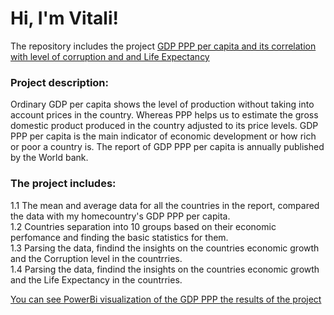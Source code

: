 <H1>Hi, I'm Vitali!</H1>

The repository includes the project <a href = 'https://github.com/VitKuzm/Data_GDP_PPP_per_capita/blob/main/case2.ipynb'> GDP PPP per capita and its correlation with level of corruption and and Life Expectancy</a>


<h3>Project description:</h3>

Ordinary GDP per capita shows the level of production without taking into account prices in the country. 
Whereas PPP helps us to estimate the gross domestic product produced in the country adjusted to its price levels. 
GDP PPP per capita  is the main indicator of economic development or how rich or poor a country is. 
The report of GDP PPP per capita is annually published by the World bank.

<h3>The project includes:</h3>

1.1 The mean and average data for all the countries in the report, compared the data with my homecountry's GDP PPP per capita.<br>
1.2 Countries separation into 10 groups based on their economic perfomance and finding the basic statistics for them. <br>
1.3 Parsing the data, findind the insights on the countries economic growth and the Corruption level in the countrries.<br>
1.4 Parsing the data, findind the insights on the countries economic growth and the Life Expectancy in the countrries.<br>


<a href = https://github.com/VitKuzm/Data_GDP_PPP_per_capita/blob/main/Power_bi_GDP_corruption_life_expectancy.pdf>You can see PowerBi visualization of the GDP PPP the results of the project</a>

